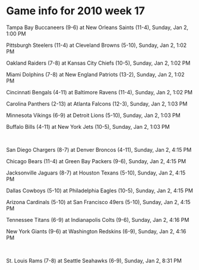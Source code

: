 # Game info for 2010 week 17

Tampa Bay Buccaneers (9-6) at New Orleans Saints (11-4), Sunday, Jan 2, 1:00 PM

Pittsburgh Steelers (11-4) at Cleveland Browns (5-10), Sunday, Jan 2, 1:02 PM

Oakland Raiders (7-8) at Kansas City Chiefs (10-5), Sunday, Jan 2, 1:02 PM

Miami Dolphins (7-8) at New England Patriots (13-2), Sunday, Jan 2, 1:02 PM

Cincinnati Bengals (4-11) at Baltimore Ravens (11-4), Sunday, Jan 2, 1:02 PM

Carolina Panthers (2-13) at Atlanta Falcons (12-3), Sunday, Jan 2, 1:03 PM

Minnesota Vikings (6-9) at Detroit Lions (5-10), Sunday, Jan 2, 1:03 PM

Buffalo Bills (4-11) at New York Jets (10-5), Sunday, Jan 2, 1:03 PM


<br/>

San Diego Chargers (8-7) at Denver Broncos (4-11), Sunday, Jan 2, 4:15 PM

Chicago Bears (11-4) at Green Bay Packers (9-6), Sunday, Jan 2, 4:15 PM

Jacksonville Jaguars (8-7) at Houston Texans (5-10), Sunday, Jan 2, 4:15 PM

Dallas Cowboys (5-10) at Philadelphia Eagles (10-5), Sunday, Jan 2, 4:15 PM

Arizona Cardinals (5-10) at San Francisco 49ers (5-10), Sunday, Jan 2, 4:15 PM

Tennessee Titans (6-9) at Indianapolis Colts (9-6), Sunday, Jan 2, 4:16 PM

New York Giants (9-6) at Washington Redskins (6-9), Sunday, Jan 2, 4:16 PM


<br/>

St. Louis Rams (7-8) at Seattle Seahawks (6-9), Sunday, Jan 2, 8:31 PM

